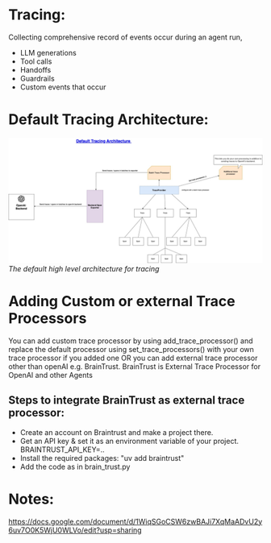 # Tracing:

Collecting comprehensive record of events occur during an agent run, 
- LLM generations
- Tool calls 
- Handoffs 
- Guardrails
- Custom events that occur 

# Default Tracing Architecture:
![Architecture Diagram](./handoffs-Tracing.jpg)  
*The default high level architecture for tracing*


# Adding Custom or external Trace Processors 

You can add custom trace processor by using add_trace_processor() and replace the default processor using set_trace_processors() with your own trace processor if you
added one OR you can add external trace processor other than openAI e.g. BrainTrust.
BrainTrust is External Trace Processor for OpenAI and other Agents

## Steps to integrate BrainTrust as external trace processor:

- Create an account on Braintrust and make a project there.
- Get an API key & set it as an environment variable of your project. BRAINTRUST_API_KEY=..
- Install the required packages: "uv add braintrust"
- Add the code as in brain_trust.py 


# Notes:
https://docs.google.com/document/d/1WiqSGoCSW6zwBAJi7XqMaADvU2y6uv7O0K5WjU0WLVo/edit?usp=sharing

